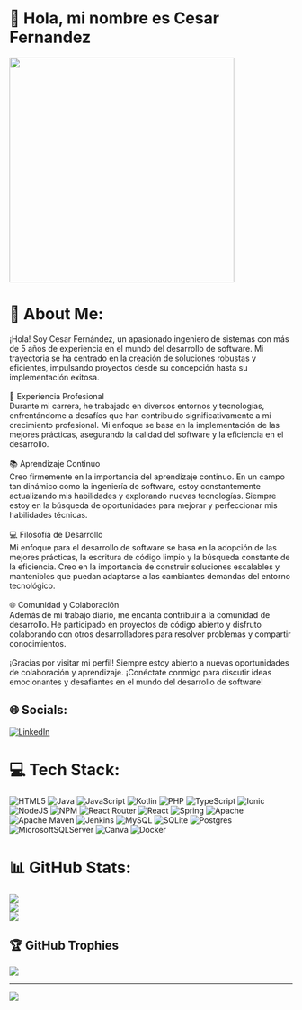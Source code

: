 # 👋 Hola, mi nombre es Cesar Fernandez
<img src='https://www.netmatters.co.uk/uploads/article/636/github-NVKO.png' style="height: 400px;"/>

# 💫 About Me:
¡Hola! Soy Cesar Fernández, un apasionado ingeniero de sistemas con más de 5 años de experiencia en el mundo del desarrollo de software. Mi trayectoria se ha centrado en la creación de soluciones robustas y eficientes, impulsando proyectos desde su concepción hasta su implementación exitosa.<br><br>🚀 Experiencia Profesional<br>Durante mi carrera, he trabajado en diversos entornos y tecnologías, enfrentándome a desafíos que han contribuido significativamente a mi crecimiento profesional. Mi enfoque se basa en la implementación de las mejores prácticas, asegurando la calidad del software y la eficiencia en el desarrollo.<br><br>📚 Aprendizaje Continuo<br>Creo firmemente en la importancia del aprendizaje continuo. En un campo tan dinámico como la ingeniería de software, estoy constantemente actualizando mis habilidades y explorando nuevas tecnologías. Siempre estoy en la búsqueda de oportunidades para mejorar y perfeccionar mis habilidades técnicas.<br><br>💻 Filosofía de Desarrollo<br>Mi enfoque para el desarrollo de software se basa en la adopción de las mejores prácticas, la escritura de código limpio y la búsqueda constante de la eficiencia. Creo en la importancia de construir soluciones escalables y mantenibles que puedan adaptarse a las cambiantes demandas del entorno tecnológico.<br><br>🌐 Comunidad y Colaboración<br>Además de mi trabajo diario, me encanta contribuir a la comunidad de desarrollo. He participado en proyectos de código abierto y disfruto colaborando con otros desarrolladores para resolver problemas y compartir conocimientos.<br><br>¡Gracias por visitar mi perfil! Siempre estoy abierto a nuevas oportunidades de colaboración y aprendizaje. ¡Conéctate conmigo para discutir ideas emocionantes y desafiantes en el mundo del desarrollo de software!


## 🌐 Socials:
[![LinkedIn](https://img.shields.io/badge/LinkedIn-%230077B5.svg?logo=linkedin&logoColor=white)](https://linkedin.com/in/cesar-david-fernandez-181596173) 

# 💻 Tech Stack:
![HTML5](https://img.shields.io/badge/html5-%23E34F26.svg?style=plastic&logo=html5&logoColor=white) ![Java](https://img.shields.io/badge/java-%23ED8B00.svg?style=plastic&logo=openjdk&logoColor=white) ![JavaScript](https://img.shields.io/badge/javascript-%23323330.svg?style=plastic&logo=javascript&logoColor=%23F7DF1E) ![Kotlin](https://img.shields.io/badge/kotlin-%237F52FF.svg?style=plastic&logo=kotlin&logoColor=white) ![PHP](https://img.shields.io/badge/php-%23777BB4.svg?style=plastic&logo=php&logoColor=white) ![TypeScript](https://img.shields.io/badge/typescript-%23007ACC.svg?style=plastic&logo=typescript&logoColor=white) ![Ionic](https://img.shields.io/badge/Ionic-%233880FF.svg?style=plastic&logo=Ionic&logoColor=white) ![NodeJS](https://img.shields.io/badge/node.js-6DA55F?style=plastic&logo=node.js&logoColor=white) ![NPM](https://img.shields.io/badge/NPM-%23CB3837.svg?style=plastic&logo=npm&logoColor=white) ![React Router](https://img.shields.io/badge/React_Router-CA4245?style=plastic&logo=react-router&logoColor=white) ![React](https://img.shields.io/badge/react-%2320232a.svg?style=plastic&logo=react&logoColor=%2361DAFB) ![Spring](https://img.shields.io/badge/spring-%236DB33F.svg?style=plastic&logo=spring&logoColor=white) ![Apache](https://img.shields.io/badge/apache-%23D42029.svg?style=plastic&logo=apache&logoColor=white) ![Apache Maven](https://img.shields.io/badge/Apache%20Maven-C71A36?style=plastic&logo=Apache%20Maven&logoColor=white) ![Jenkins](https://img.shields.io/badge/jenkins-%232C5263.svg?style=plastic&logo=jenkins&logoColor=white) ![MySQL](https://img.shields.io/badge/mysql-%2300000f.svg?style=plastic&logo=mysql&logoColor=white) ![SQLite](https://img.shields.io/badge/sqlite-%2307405e.svg?style=plastic&logo=sqlite&logoColor=white) ![Postgres](https://img.shields.io/badge/postgres-%23316192.svg?style=plastic&logo=postgresql&logoColor=white) ![MicrosoftSQLServer](https://img.shields.io/badge/Microsoft%20SQL%20Server-CC2927?style=plastic&logo=microsoft%20sql%20server&logoColor=white) ![Canva](https://img.shields.io/badge/Canva-%2300C4CC.svg?style=plastic&logo=Canva&logoColor=white) ![Docker](https://img.shields.io/badge/docker-%230db7ed.svg?style=plastic&logo=docker&logoColor=white)
# 📊 GitHub Stats:
![](https://github-readme-stats.vercel.app/api?username=dante234&theme=gruvbox&hide_border=false&include_all_commits=true&count_private=true)<br/>
![](https://github-readme-streak-stats.herokuapp.com/?user=dante234&theme=gruvbox&hide_border=false&include_all_commits=true&count_private=true)<br/>
![](https://github-readme-stats.vercel.app/api/top-langs/?username=dante234&theme=gruvbox&hide_border=false&include_all_commits=true&count_private=true&layout=compact)

## 🏆 GitHub Trophies
![](https://github-profile-trophy.vercel.app/?username=dante234&theme=gruvbox&no-frame=false&no-bg=true&margin-w=4)


---
[![](https://visitcount.itsvg.in/api?id=dante234&icon=0&color=0)](https://visitcount.itsvg.in)

<!-- Proudly created with GPRM ( https://gprm.itsvg.in ) -->
